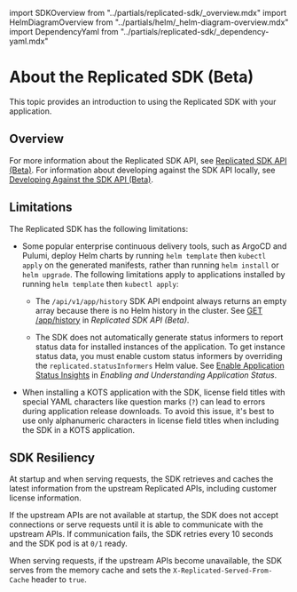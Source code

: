 import SDKOverview from "../partials/replicated-sdk/_overview.mdx"
import HelmDiagramOverview from "../partials/helm/_helm-diagram-overview.mdx"
import DependencyYaml from "../partials/replicated-sdk/_dependency-yaml.mdx"

# About the Replicated SDK (Beta)

This topic provides an introduction to using the Replicated SDK with your application.

## Overview

<SDKOverview/>

For more information about the Replicated SDK API, see [Replicated SDK API (Beta)](/reference/replicated-sdk-apis). For information about developing against the SDK API locally, see [Developing Against the SDK API (Beta)](replicated-sdk-development).

## Limitations

The Replicated SDK has the following limitations:

* Some popular enterprise continuous delivery tools, such as ArgoCD and Pulumi, deploy Helm charts by running `helm template` then `kubectl apply` on the generated manifests, rather than running `helm install` or `helm upgrade`.  The following limitations apply to applications installed by running `helm template` then `kubectl apply`:

  * The `/api/v1/app/history` SDK API endpoint always returns an empty array because there is no Helm history in the cluster. See [GET /app/history](/reference/replicated-sdk-apis#get-apphistory) in _Replicated SDK API (Beta)_.

  * The SDK does not automatically generate status informers to report status data for installed instances of the application. To get instance status data, you must enable custom status informers by overriding the `replicated.statusInformers` Helm value. See [Enable Application Status Insights](/vendor/insights-app-status#enable-application-status-insights) in _Enabling and Understanding Application Status_.
 
* When installing a KOTS application with the SDK, license field titles with special YAML characters like question marks (`?`) can lead to errors during application release downloads. To avoid this issue, it's best to use only alphanumeric characters in license field titles when including the SDK in a KOTS application.

## SDK Resiliency

At startup and when serving requests, the SDK retrieves and caches the latest information from the upstream Replicated APIs, including customer license information.

If the upstream APIs are not available at startup, the SDK does not accept connections or serve requests until it is able to communicate with the upstream APIs. If communication fails, the SDK retries every 10 seconds and the SDK pod is at `0/1` ready.

When serving requests, if the upstream APIs become unavailable, the SDK serves from the memory cache and sets the `X-Replicated-Served-From-Cache` header to `true`.
